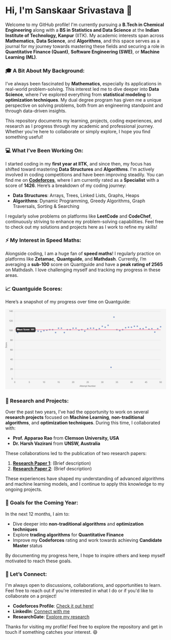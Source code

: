 # Hi, I'm Sanskaar Srivastava 👋

Welcome to my GitHub profile! I'm currently pursuing a **B.Tech in Chemical Engineering** along with a **BS in Statistics and Data Science** at the **Indian Institute of Technology, Kanpur** (IITK). My academic interests span across **Mathematics**, **Data Science**, and **Algorithms**, and this space serves as a journal for my journey towards mastering these fields and securing a role in **Quantitative Finance (Quant)**, **Software Engineering (SWE)**, or **Machine Learning (ML)**.

### 🎓 A Bit About My Background:
I’ve always been fascinated by **Mathematics**, especially its applications in real-world problem-solving. This interest led me to dive deeper into **Data Science**, where I’ve explored everything from **statistical modeling** to **optimization techniques**. My dual degree program has given me a unique perspective on solving problems, both from an engineering standpoint and through data-driven insights.

This repository documents my learning, projects, coding experiences, and research as I progress through my academic and professional journey. Whether you're here to collaborate or simply explore, I hope you find something useful!

### 💻 What I’ve Been Working On:
I started coding in my **first year at IITK**, and since then, my focus has shifted toward mastering **Data Structures** and **Algorithms**. I'm actively involved in coding competitions and have been improving steadily. You can find me on **[Codeforces](https://codeforces.com/profile/Damn_NA)**, where I am currently rated as a **Specialist** with a score of **1426**. Here’s a breakdown of my coding journey:
- **Data Structures**: Arrays, Trees, Linked Lists, Graphs, Heaps
- **Algorithms**: Dynamic Programming, Greedy Algorithms, Graph Traversals, Sorting & Searching

I regularly solve problems on platforms like **LeetCode** and **CodeChef**, continuously striving to enhance my problem-solving capabilities. Feel free to check out my solutions and projects here as I work to refine my skills!

### ⚡ My Interest in Speed Maths:
Alongside coding, I am a huge fan of **speed maths**! I regularly practice on platforms like **Zetamac**, **Quantguide**, and **Mathdash**. Currently, I’m averaging a **sub-100** score on Quantguide and have a **peak rating of 2565** on Mathdash. I love challenging myself and tracking my progress in these areas.

### 📈 Quantguide Scores:
Here’s a snapshot of my progress over time on Quantguide:

![Quantguide Scores Graph](Quant_G_Graph.png)

### 🔬 Research and Projects:
Over the past two years, I’ve had the opportunity to work on several **research projects** focused on **Machine Learning**, **non-traditional algorithms**, and **optimization techniques**. During this time, I collaborated with:
- **Prof. Apparao Rao** from **Clemson University, USA**
- **Dr. Harsh Vazirani** from **UNSW, Australia**

These collaborations led to the publication of two research papers:
1. **[Research Paper 1](link_to_paper_1)**: (Brief description)
2. **[Research Paper 2](link_to_paper_2)**: (Brief description)

These experiences have shaped my understanding of advanced algorithms and machine learning models, and I continue to apply this knowledge to my ongoing projects.

### 🌟 Goals for the Coming Year:
In the next 12 months, I aim to:
- Dive deeper into **non-traditional algorithms** and **optimization techniques**
- Explore **trading algorithms** for **Quantitative Finance**
- Improve my **Codeforces** rating and work towards achieving **Candidate Master** status

By documenting my progress here, I hope to inspire others and keep myself motivated to reach these goals.

### 🤝 Let’s Connect:
I'm always open to discussions, collaborations, and opportunities to learn. Feel free to reach out if you're interested in what I do or if you'd like to collaborate on a project!
- **Codeforces Profile**: [Check it out here!](https://codeforces.com/profile/your_codeforces_id)
- **LinkedIn**: [Connect with me](https://www.linkedin.com/in/your_profile)
- **ResearchGate**: [Explore my research](https://www.researchgate.net/profile/your_profile)

Thanks for visiting my profile! Feel free to explore the repository and get in touch if something catches your interest. 😄

